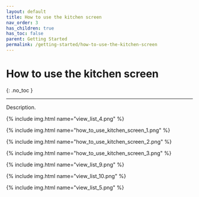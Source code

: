 ```yaml
---
layout: default
title: How to use the kitchen screen
nav_order: 3
has_children: true
has_toc: false
parent: Getting Started
permalink: /getting-started/how-to-use-the-kitchen-screen
---
```


# How to use the kitchen screen
{: .no_toc }

---

Description.

{% include img.html name="view_list_4.png" %}

{% include img.html name="how_to_use_kitchen_screen_1.png" %}

{% include img.html name="how_to_use_kitchen_screen_2.png" %}

{% include img.html name="how_to_use_kitchen_screen_3.png" %}

{% include img.html name="view_list_9.png" %}

{% include img.html name="view_list_10.png" %}

{% include img.html name="view_list_5.png" %}